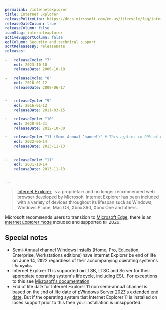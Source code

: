 ```yaml
---
permalink: /internetexplorer
title: Internet Explorer
releasePolicyLink: https://docs.microsoft.com/en-us/lifecycle/faq/internet-explorer-microsoft-edge#what-is-the-lifecycle-policy-for-internet-explorer-
releaseDateColumn: true
releaseColumn: false
iconSlug: internetexplorer
activeSupportColumn: false
eolColumn: Security and technical support
sortReleasesBy: releaseDate
releases:

-   releaseCycle: "7" 
    eol: 2023-10-10
    releaseDate: 2006-10-18

-   releaseCycle: "8"
    eol: 2016-01-12
    releaseDate: 2009-06-17

    
-   releaseCycle: "9"
    eol: 2016-01-12
    releaseDate: 2011-03-15

-   releaseCycle: "10"
    eol: 2020-01-31
    releaseDate: 2012-10-30

-   releaseCycle: "11 (Semi-Annual Channel)" # This applies to 99% of users
    eol: 2022-06-14
    releaseDate: 2013-11-13

    
-   releaseCycle: "11"
    eol: 2031-10-14
    releaseDate: 2013-11-13


---
```


> [Internet Explorer](https://www.microsoft.com/en-us/download/internet-explorer.aspx), is a proprietary and no longer recommended web browser developed by Microsoft. Internet Explorer has been included with a variety of devices throughout its lifespan such as Windows, Windows Phone, Mac OS, Xbox 360, Xbox One and others.

Microsoft recommends users to transition to [Microsoft Edge](https://www.microsoft.com/en-us/edge), there is an [Internet Explorer mode](https://docs.microsoft.com/en-us/deployedge/edge-ie-mode) included and supported till 2029.

## Special notes

- Semi-Annual channel Windows installs (Home, Pro, Education, Enterprise, Workstations editions) have Internet Explorer be end of life on June 14, 2022 regardless of their accompanying operating system's life cycle.
- Internet Explorer 11 is supported on LTSB, LTSC and Server for their appropiate operating system's life cycle, including ESU. For exceptions to this see [Microsoft's documentation](https://docs.microsoft.com/en-us/lifecycle/faq/internet-explorer-microsoft-edge#what-is-the-lifecycle-policy-for-internet-explorer-)
- End of life date for Internet Explorer 11 non semi-annual channel is based on the end of life date of [pWindows Server 2022's extended end date](https://docs.microsoft.com/en-us/lifecycle/products/windows-server-2022). But if the operating system that Internet Explorer 11 is installed on loses support prior to this then your installation is unsupported.
